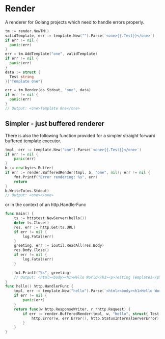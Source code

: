 # Render
A renderer for Golang projects which need to handle errors properly.

```go
tm := render.NewTM()
validTemplate, err := template.New("").Parse(`<one>{{.Test}}</one>`)
if err != nil {
  panic(err)
}
err = tm.AddTemplate("one", validTemplate)
if err != nil {
  panic(err)
}
data := struct {
  Test string
}{"Template One"}

err = tm.Render(os.Stdout, "one", data)
if err != nil {
  panic(err)
}
// Output: <one>Template One</one>
```
## Simpler - just buffered renderer
There is also the following function provided for a simpler straight forward buffered template executor.
```go
tmpl, err := template.New("one").Parse(`<one>{{.Test}}</one>`)
if err != nil {
	panic(err)
}
b := new(bytes.Buffer)
if err := render.BufferedRender(tmpl, b, "one", nil); err != nil {
	fmt.Printf("Error rendering: %s", err)
	return
}
b.WriteTo(os.Stdout)
// Output: <one></one>
```
or in the context of an http.HandlerFunc
```go
func main() {
	ts := httptest.NewServer(hello())
	defer ts.Close()
	res, err := http.Get(ts.URL)
	if err != nil {
		log.Fatal(err)
	}
	greeting, err := ioutil.ReadAll(res.Body)
	res.Body.Close()
	if err != nil {
		log.Fatal(err)
	}

	fmt.Printf("%s", greeting)
	// Output: <html><body><h1>Hello World</h1><p>Testing Templates</p></body></html>
}
func hello() http.HandlerFunc {
	tmpl, err := template.New("hello").Parse(`<html><body><h1>Hello World</h1><p>{{.Test}}</p></body></html>`)
	if err != nil {
		panic(err)
	}
	return func(w http.ResponseWriter, r *http.Request) {
		if err := render.BufferedRender(tmpl, w, "hello", struct{ Test string }{"Testing Templates"}); err != nil {
			http.Error(w, err.Error(), http.StatusInternalServerError)
		}
	}
}
```